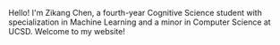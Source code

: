 Hello! I'm Zikang Chen, a fourth-year Cognitive Science student with specialization in Machine Learning and a minor in Computer Science at UCSD. Welcome to my website!
